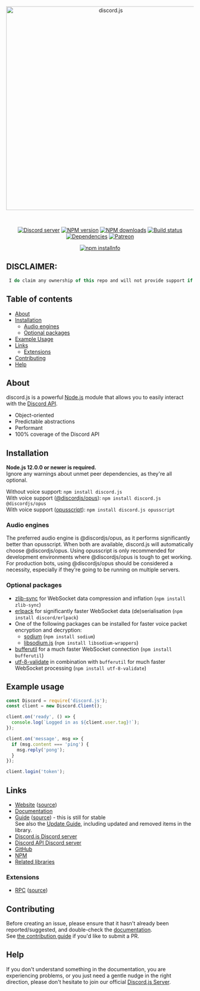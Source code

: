 <div align="center">
  <br />
  <p>
    <a href="https://discord.js.org"><img src="https://discord.js.org/static/logo.svg" width="546" alt="discord.js" /></a>
  </p>
  <br />
  <p>
    <a href="https://discord.gg/bRCvFy9"><img src="https://img.shields.io/discord/222078108977594368?color=7289da&logo=discord&logoColor=white" alt="Discord server" /></a>
    <a href="https://www.npmjs.com/package/discord.js"><img src="https://img.shields.io/npm/v/discord.js.svg?maxAge=3600" alt="NPM version" /></a>
    <a href="https://www.npmjs.com/package/discord.js"><img src="https://img.shields.io/npm/dt/discord.js.svg?maxAge=3600" alt="NPM downloads" /></a>
    <a href="https://github.com/discordjs/discord.js/actions"><img src="https://github.com/discordjs/discord.js/workflows/Testing/badge.svg" alt="Build status" /></a>
    <a href="https://david-dm.org/discordjs/discord.js"><img src="https://img.shields.io/david/discordjs/discord.js.svg?maxAge=3600" alt="Dependencies" /></a>
    <a href="https://www.patreon.com/discordjs"><img src="https://img.shields.io/badge/donate-patreon-F96854.svg" alt="Patreon" /></a>
  </p>
  <p>
    <a href="https://nodei.co/npm/discord.js/"><img src="https://nodei.co/npm/discord.js.png?downloads=true&stars=true" alt="npm installnfo" /></a>
  </p>
</div>

## DISCLAIMER: 

```js
 I do claim any ownership of this repo and will not provide support if you wish to use this. This is mainly for my private use, but I have listed it as public so that I can pull it into any and all of my discord bot repos without being required to sign into Github. If you wish to seek help please refer to the official repo.
```

## Table of contents

- [About](#about)
- [Installation](#installation)
  - [Audio engines](#audio-engines)
  - [Optional packages](#optional-packages)
- [Example Usage](#example-usage)
- [Links](#links)
  - [Extensions](#extensions)
- [Contributing](#contributing)
- [Help](#help)

## About

discord.js is a powerful [Node.js](https://nodejs.org) module that allows you to easily interact with the
[Discord API](https://discord.com/developers/docs/intro).

- Object-oriented
- Predictable abstractions
- Performant
- 100% coverage of the Discord API

## Installation

**Node.js 12.0.0 or newer is required.**  
Ignore any warnings about unmet peer dependencies, as they're all optional.

Without voice support: `npm install discord.js`  
With voice support ([@discordjs/opus](https://www.npmjs.com/package/@discordjs/opus)): `npm install discord.js @discordjs/opus`  
With voice support ([opusscript](https://www.npmjs.com/package/opusscript)): `npm install discord.js opusscript`

### Audio engines

The preferred audio engine is @discordjs/opus, as it performs significantly better than opusscript. When both are available, discord.js will automatically choose @discordjs/opus.
Using opusscript is only recommended for development environments where @discordjs/opus is tough to get working.
For production bots, using @discordjs/opus should be considered a necessity, especially if they're going to be running on multiple servers.

### Optional packages

- [zlib-sync](https://www.npmjs.com/package/zlib-sync) for WebSocket data compression and inflation (`npm install zlib-sync`)
- [erlpack](https://github.com/discord/erlpack) for significantly faster WebSocket data (de)serialisation (`npm install discord/erlpack`)
- One of the following packages can be installed for faster voice packet encryption and decryption:
  - [sodium](https://www.npmjs.com/package/sodium) (`npm install sodium`)
  - [libsodium.js](https://www.npmjs.com/package/libsodium-wrappers) (`npm install libsodium-wrappers`)
- [bufferutil](https://www.npmjs.com/package/bufferutil) for a much faster WebSocket connection (`npm install bufferutil`)
- [utf-8-validate](https://www.npmjs.com/package/utf-8-validate) in combination with `bufferutil` for much faster WebSocket processing (`npm install utf-8-validate`)

## Example usage

```js
const Discord = require('discord.js');
const client = new Discord.Client();

client.on('ready', () => {
  console.log(`Logged in as ${client.user.tag}!`);
});

client.on('message', msg => {
  if (msg.content === 'ping') {
    msg.reply('pong');
  }
});

client.login('token');
```

## Links

- [Website](https://discord.js.org/) ([source](https://github.com/discordjs/website))
- [Documentation](https://discord.js.org/#/docs/main/master/general/welcome)
- [Guide](https://discordjs.guide/) ([source](https://github.com/discordjs/guide)) - this is still for stable  
  See also the [Update Guide](https://discordjs.guide/additional-info/changes-in-v12.html), including updated and removed items in the library.
- [Discord.js Discord server](https://discord.gg/bRCvFy9)
- [Discord API Discord server](https://discord.gg/discord-api)
- [GitHub](https://github.com/discordjs/discord.js)
- [NPM](https://www.npmjs.com/package/discord.js)
- [Related libraries](https://discordapi.com/unofficial/libs.html)

### Extensions

- [RPC](https://www.npmjs.com/package/discord-rpc) ([source](https://github.com/discordjs/RPC))

## Contributing

Before creating an issue, please ensure that it hasn't already been reported/suggested, and double-check the
[documentation](https://discord.js.org/#/docs).  
See [the contribution guide](https://github.com/discordjs/discord.js/blob/master/.github/CONTRIBUTING.md) if you'd like to submit a PR.

## Help

If you don't understand something in the documentation, you are experiencing problems, or you just need a gentle
nudge in the right direction, please don't hesitate to join our official [Discord.js Server](https://discord.gg/bRCvFy9).
